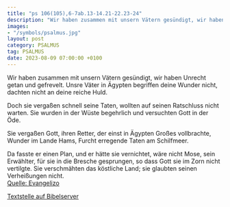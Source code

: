 ```yaml
---
title: "ps 106(105),6-7ab.13-14.21-22.23-24"
description: "Wir haben zusammen mit unsern Vätern gesündigt, wir haben Unrecht getan und gefrevelt. Unsre Väter in Ägypten begriffen deine Wunder nicht, dachten nicht an deine reiche Huld.  Doch sie vergaßen schnell seine Taten, wollten auf seinen Ratschluss nicht warten. Sie wurden in der ...."
images:
- "/symbols/psalmus.jpg"
layout: post
category: PSALMUS
tag: PSALMUS
date: 2023-08-09 07:00:00 +0100
---
```

Wir haben zusammen mit unsern Vätern gesündigt,
wir haben Unrecht getan und gefrevelt.
Unsre Väter in Ägypten begriffen deine Wunder nicht,
dachten nicht an deine reiche Huld.

Doch sie vergaßen schnell seine Taten,
wollten auf seinen Ratschluss nicht warten.
Sie wurden in der Wüste begehrlich
und versuchten Gott in der Öde.<!--more-->

Sie vergaßen Gott, ihren Retter,
der einst in Ägypten Großes vollbrachte,
Wunder im Lande Hams,
Furcht erregende Taten am Schilfmeer.

Da fasste er einen Plan, und er hätte sie vernichtet,
wäre nicht Mose, sein Erwählter, für sie in die Bresche gesprungen,
so dass Gott sie im Zorn nicht vertilgte.
Sie verschmähten das köstliche Land;
sie glaubten seinen Verheißungen nicht.<br>
[Quelle: Evangelizo](https://evangeliumtagfuertag.org/DE/gospel)

[Textstelle auf Bibelserver](https://www.bibleserver.com/EU/ps106(105),6-7ab.13-14.21-22.23-24)
